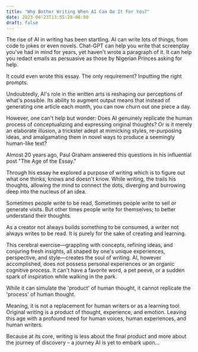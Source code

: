 ```yaml
---
title: "Why Bother Writing When AI Can Do It For You?"
date: 2023-06-23T13:55:28-06:00
draft: false
---
```


The rise of AI in writing has been startling. AI can write lots of things, from code to jokes or even novels. Chat-GPT can help you write that screenplay you've had in mind for years, yet haven't wrote a paragraph of it. It can help you redact emails as persuasive as those by Nigerian Princes asking for help.

It could even wrote this essay. The only requirement? Inputting the right prompts.

Undoubtedly, AI's role in the written arts is reshaping our perceptions of what's possible. Its ability to augment output means that instead of generating one article each month, you can now churn out one piece a day. 

However, one can't help but wonder: Does AI genuinely replicate the human process of conceptualizing and expressing original thoughts? Or is it merely an elaborate illusion, a trickster adept at mimicking styles, re-purposing ideas, and amalgamating them in novel ways to produce a seemingly human-like text?

Almost 20 years ago, Paul Graham answered this questions in his influential post "The Age of the Essay."

Through his essay he explored a purpose of writing which is to figure out what one thinks, knows and doesn't know. While writing, the trails his thoughts, allowing the mind to connect the dots, diverging and burrowing deep into the nucleus of an idea.

Sometimes people write to be read, Sometimes people write to sell or generate visits. But other times people write for themselves; to better understand their thoughts. 

As a creator not always builds something to be consumed, a writer not always writes to be read. It is purely for the sake of creating and learning.

This cerebral exercise—grappling with concepts, refining ideas, and conjuring fresh insights, all shaped by one's unique experiences, perspective, and style—creates the soul of writing. AI, however accomplished, does not possess personal experiences or an organic cognitive process. It can't have a favorite word, a pet peeve, or a sudden spark of inspiration while walking in the park.

While it can simulate the 'product' of human thought, it cannot replicate the 'process' of human thought.

Meaning, it is not a replacement for human writers or as a learning tool. Original writing is a product of thought, experience, and emotion. Leaving this age with a profound need for human voices, human experiences, and human writers. 

Because at its core, writing is less about the final product and more about the journey of discovery – a journey AI is yet to embark upon...

